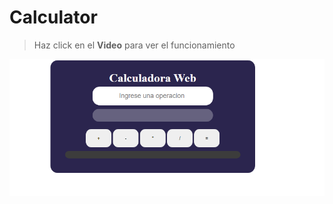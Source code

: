 # Calculator

> Haz click en el **Video** para ver el funcionamiento

<a href="https://www.youtube.com/embed/Yp-VsWhJNBg"><img src="https://github.com/YefersonR/2-Calculadora_Web/blob/master/Captura.PNG?raw=true" alt="Funcionamiento" /></a>